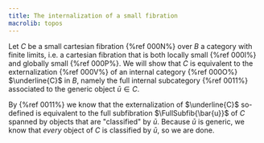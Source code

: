 ```yaml
---
title: The internalization of a small fibration
macrolib: topos
---
```


Let $C$ be a small cartesian fibration {%ref 000N%} over $B$ a category with finite
limits, i.e. a cartesian fibration that is both locally small {%ref 000I%} and globally
small {%ref 000P%}. We will show that $C$ is equivalent to the externalization
{%ref 000V%} of an internal category {%ref 000O%} $\underline{C}$ in $B$,
namely the full internal subcategory {%ref 0011%} associated to the generic
object $\bar{u}\in C$.

By {%ref 0011%} we know that the externalization of $\underline{C}$ so-defined
is equivalent to the full subfibration $\FullSubfib{\bar{u}}$ of $C$ spanned by
objects that are "classified" by $\bar{u}$. Because $\bar{u}$ is generic, we
know that *every* object of $C$ is classified by $\bar{u}$, so we are done.
